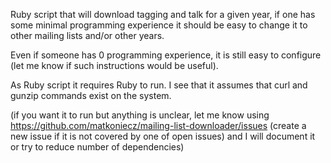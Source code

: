 Ruby script that will download tagging and talk for a given year, if one has some minimal programming experience it should be easy to change it to other mailing lists and/or other years.

Even if someone has 0 programming experience, it is still easy to configure (let me know if such instructions would be useful).

As Ruby script it requires Ruby to run. I see that it assumes that curl and gunzip commands exist on the system.

(if you want it to run but anything is unclear, let me know using https://github.com/matkoniecz/mailing-list-downloader/issues (create a new issue if it is not covered by one of open issues) and I will document it or try to reduce number of dependencies)